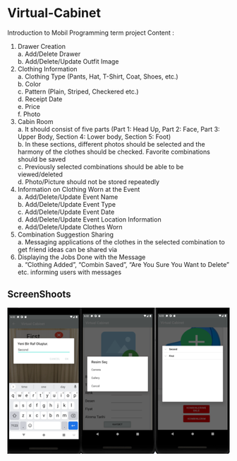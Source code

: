 # Virtual-Cabinet
Introduction to Mobil Programming term project
Content :
1. Drawer Creation \
  a. Add/Delete Drawer \
  b. Add/Delete/Update Outfit Image
2. Clothing Information \
  a. Clothing Type (Pants, Hat, T-Shirt, Coat, Shoes, etc.) \
  b. Color \
  c. Pattern (Plain, Striped, Checkered etc.) \
  d. Receipt Date \
  e. Price \
  f. Photo 
3. Cabin Room \
  a. It should consist of five parts (Part 1: Head Up, Part 2: Face, Part 3: Upper Body, Section 4: Lower body, Section 5: Foot) \
  b. In these sections, different photos should be selected and the harmony of the clothes should be checked. Favorite
  combinations should be saved \
  c. Previously selected combinations should be able to be viewed/deleted \
  d. Photo/Picture should not be stored repeatedly 
4. Information on Clothing Worn at the Event \
  a. Add/Delete/Update Event Name \
  b. Add/Delete/Update Event Type \
  c. Add/Delete/Update Event Date \
  d. Add/Delete/Update Event Location Information \
  e. Add/Delete/Update Clothes Worn 
5. Combination Suggestion Sharing \
  a. Messaging applications of the clothes in the selected combination to get friend ideas 
  can be shared via 
6. Displaying the Jobs Done with the Message \
  a. “Clothing Added”, “Combin Saved”, “Are You Sure You Want to Delete” etc.
  informing users with messages
  
  ## ScreenShoots
![ss1](https://github.com/Tezcan98/Virtual-Cabinet/blob/main/ss1.png)
